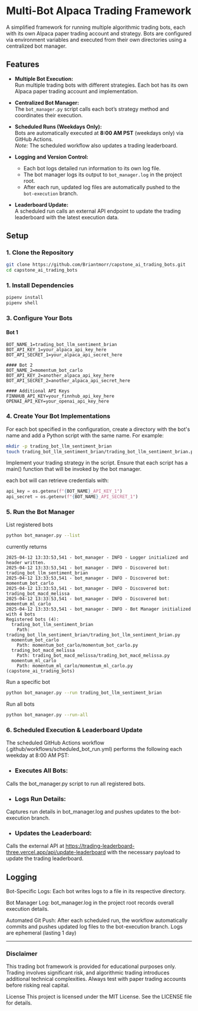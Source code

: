 # Multi-Bot Alpaca Trading Framework

A simplified framework for running multiple algorithmic trading bots, each with its own Alpaca paper trading account and strategy. Bots are configured via environment variables and executed from their own directories using a centralized bot manager.

## Features

- **Multiple Bot Execution:**  
  Run multiple trading bots with different strategies. Each bot has its own Alpaca paper trading account and implementation.

- **Centralized Bot Manager:**  
  The `bot_manager.py` script calls each bot’s strategy method and coordinates their execution.

- **Scheduled Runs (Weekdays Only):**  
  Bots are automatically executed at **8:00 AM PST** (weekdays only) via GitHub Actions.  
  *Note:* The scheduled workflow also updates a trading leaderboard.

- **Logging and Version Control:**  
  - Each bot logs detailed run information to its own log file.
  - The bot manager logs its output to `bot_manager.log` in the project root.
  - After each run, updated log files are automatically pushed to the `bot-execution` branch.

- **Leaderboard Update:**  
  A scheduled run calls an external API endpoint to update the trading leaderboard with the latest execution data.


## Setup

### 1. Clone the Repository

```bash
git clone https://github.com/Briantmorr/capstone_ai_trading_bots.git
cd capstone_ai_trading_bots
```

### 1. Install Dependencies
```bash
pipenv install
pipenv shell
```

### 3. Configure Your Bots
#### Bot 1
```
BOT_NAME_1=trading_bot_llm_sentiment_brian
BOT_API_KEY_1=your_alpaca_api_key_here
BOT_API_SECRET_1=your_alpaca_api_secret_here

#### Bot 2
BOT_NAME_2=momentum_bot_carlo
BOT_API_KEY_2=another_alpaca_api_key_here
BOT_API_SECRET_2=another_alpaca_api_secret_here

#### Additional API Keys
FINNHUB_API_KEY=your_finnhub_api_key_here
OPENAI_API_KEY=your_openai_api_key_here
```

### 4. Create Your Bot Implementations
For each bot specified in the configuration, create a directory with the bot's name and add a Python script with the same name. For example:
```bash
mkdir -p trading_bot_llm_sentiment_brian
touch trading_bot_llm_sentiment_brian/trading_bot_llm_sentiment_brian.py
```

Implement your trading strategy in the script. Ensure that each script has a main() function that will be invoked by the bot manager.


each bot will can retrieve credentials with:
```python
api_key = os.getenv(f"{BOT_NAME}_API_KEY_1")
api_secret = os.getenv(f"{BOT_NAME}_API_SECRET_1")
```

### 5. Run the Bot Manager
List registered bots
```bash
python bot_manager.py --list
```
currently returns 
```
2025-04-12 13:33:53,541 - bot_manager - INFO - Logger initialized and header written.
2025-04-12 13:33:53,541 - bot_manager - INFO - Discovered bot: trading_bot_llm_sentiment_brian
2025-04-12 13:33:53,541 - bot_manager - INFO - Discovered bot: momentum_bot_carlo
2025-04-12 13:33:53,541 - bot_manager - INFO - Discovered bot: trading_bot_macd_melissa
2025-04-12 13:33:53,541 - bot_manager - INFO - Discovered bot: momentum_ml_carlo
2025-04-12 13:33:53,541 - bot_manager - INFO - Bot Manager initialized with 4 bots
Registered bots (4):
  trading_bot_llm_sentiment_brian
    Path: trading_bot_llm_sentiment_brian/trading_bot_llm_sentiment_brian.py
  momentum_bot_carlo
    Path: momentum_bot_carlo/momentum_bot_carlo.py
  trading_bot_macd_melissa
    Path: trading_bot_macd_melissa/trading_bot_macd_melissa.py
  momentum_ml_carlo
    Path: momentum_ml_carlo/momentum_ml_carlo.py
(capstone_ai_trading_bots) 
```
Run a specific bot
```bash
python bot_manager.py --run trading_bot_llm_sentiment_brian
```
Run all bots
```bash
python bot_manager.py --run-all
```

### 6. Scheduled Execution & Leaderboard Update

The scheduled GitHub Actions workflow (.github/workflows/scheduled_bot_run.yml) performs the following each weekday at 8:00 AM PST:

- ### Executes All Bots:

Calls the bot_manager.py script to run all registered bots.

- ### Logs Run Details:

Captures run details in bot_manager.log and pushes updates to the bot-execution branch.

- ### Updates the Leaderboard:
Calls the external API at https://trading-leaderboard-three.vercel.app/api/update-leaderboard with the necessary payload to update the trading leaderboard.

## Logging
Bot-Specific Logs:
Each bot writes logs to a file in its respective directory.

Bot Manager Log:
bot_manager.log in the project root records overall execution details.

Automated Git Push:
After each scheduled run, the workflow automatically commits and pushes updated log files to the bot-execution branch. Logs are ephemeral (lasting 1 day)

---

### Disclaimer
This trading bot framework is provided for educational purposes only. Trading involves significant risk, and algorithmic trading introduces additional technical complexities. Always test with paper trading accounts before risking real capital.

License
This project is licensed under the MIT License. See the LICENSE file for details.